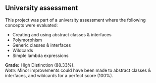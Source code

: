 ## University assessment 
This project was part of a university assessment where the following concepts were evaluated:
- Creating and using abstract classes & interfaces
- Polymorphism
- Generic classes & interfaces
- Wildcards
- Simple lambda expressions


**Grade:** High Distinction (88.33%).  
*Note:* Minor improvements could have been made to abstract classes & interfaces, and wildcards for a perfect score (100%).
